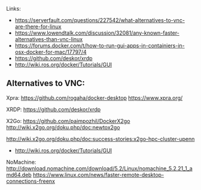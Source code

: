 Links:
  - https://serverfault.com/questions/227542/what-alternatives-to-vnc-are-there-for-linux
  - https://www.lowendtalk.com/discussion/32081/any-known-faster-alternatives-than-vnc-linux
  - https://forums.docker.com/t/how-to-run-gui-apps-in-containiers-in-osx-docker-for-mac/17797/4
  - https://github.com/deskor/xrdp
  - http://wiki.ros.org/docker/Tutorials/GUI


## Alternatives to VNC:

Xpra:
  https://github.com/rogaha/docker-desktop
  https://www.xpra.org/


XRDP:
  https://github.com/deskor/xrdp


X2Go:
  https://github.com/paimpozhil/DockerX2go
  http://wiki.x2go.org/doku.php/doc:newtox2go

  http://wiki.x2go.org/doku.php/doc:success-stories:x2go-hpc-cluster-upenn

- http://wiki.ros.org/docker/Tutorials/GUI


NoMachine:
  http://download.nomachine.com/download/5.2/Linux/nomachine_5.2.21_1_amd64.deb
  https://www.linux.com/news/faster-remote-desktop-connections-freenx
